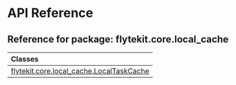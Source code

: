 # API Reference

## Reference for package: flytekit.core.local_cache

| Classes  |
| :------------- |
| [flytekit.core.local_cache.LocalTaskCache](flytekit_core_local_cache_localtaskcache) |
